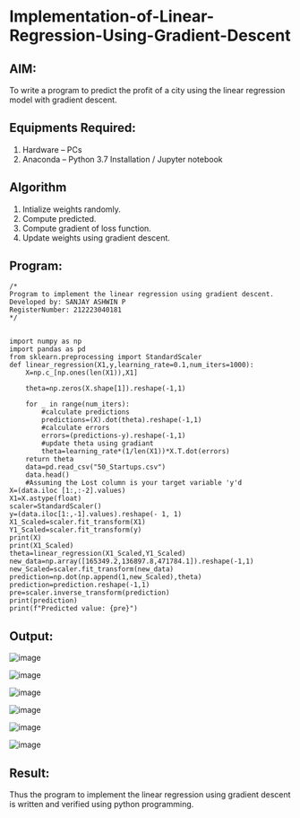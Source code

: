 # Implementation-of-Linear-Regression-Using-Gradient-Descent

## AIM:
To write a program to predict the profit of a city using the linear regression model with gradient descent.

## Equipments Required:
1. Hardware – PCs
2. Anaconda – Python 3.7 Installation / Jupyter notebook

## Algorithm
1. Intialize weights randomly.
2. Compute predicted.
3. Compute gradient of loss function.
4. Update weights using gradient descent.

## Program:
```
/*
Program to implement the linear regression using gradient descent.
Developed by: SANJAY ASHWIN P
RegisterNumber: 212223040181
*/


import numpy as np
import pandas as pd
from sklearn.preprocessing import StandardScaler
def linear_regression(X1,y,learning_rate=0.1,num_iters=1000):
    X=np.c_[np.ones(len(X1)),X1]
    
    theta=np.zeros(X.shape[1]).reshape(-1,1)
    
    for _ in range(num_iters):
        #calculate predictions
        predictions=(X).dot(theta).reshape(-1,1)
        #calculate errors
        errors=(predictions-y).reshape(-1,1)
        #update theta using gradiant
        theta=learning_rate*(1/len(X1))*X.T.dot(errors)
    return theta
    data=pd.read_csv("50_Startups.csv")
    data.head()   
    #Assuming the Lost column is your target variable 'y'd
X=(data.iloc [1:,:-2].values) 
X1=X.astype(float)
scaler=StandardScaler()
y=(data.iloc[1:,-1].values).reshape(- 1, 1) 
X1_Scaled=scaler.fit_transform(X1)
Y1_Scaled=scaler.fit_transform(y)
print(X)
print(X1_Scaled)
theta=linear_regression(X1_Scaled,Y1_Scaled)
new_data=np.array([165349.2,136897.8,471784.1]).reshape(-1,1)
new_Scaled=scaler.fit_transform(new_data)
prediction=np.dot(np.append(1,new_Scaled),theta)
prediction=prediction.reshape(-1,1)
pre=scaler.inverse_transform(prediction)
print(prediction)
print(f"Predicted value: {pre}")
```
## Output:
![image](https://github.com/sanjayashwinP/Implementation-of-Linear-Regression-Using-Gradient-Descent/assets/147473265/36f9a69f-f339-430a-b1aa-6e5472fd6699)

![image](https://github.com/sanjayashwinP/Implementation-of-Linear-Regression-Using-Gradient-Descent/assets/147473265/815d4160-1a96-4ee8-9a5b-f4096880ae90)

![image](https://github.com/sanjayashwinP/Implementation-of-Linear-Regression-Using-Gradient-Descent/assets/147473265/2f8f4e23-6cc9-434c-9753-d0b40d862f20) 

![image](https://github.com/sanjayashwinP/Implementation-of-Linear-Regression-Using-Gradient-Descent/assets/147473265/b7f72898-1a9b-4a88-9836-b36fbf363e60)

![image](https://github.com/sanjayashwinP/Implementation-of-Linear-Regression-Using-Gradient-Descent/assets/147473265/43c1de1d-955d-4a40-a852-2863fb2c1fad)

![image](https://github.com/sanjayashwinP/Implementation-of-Linear-Regression-Using-Gradient-Descent/assets/147473265/8a0eb588-5ba3-48b6-8236-d7a69318173e)






## Result:
Thus the program to implement the linear regression using gradient descent is written and verified using python programming.
